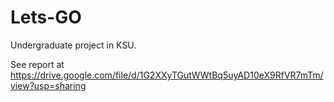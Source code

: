 # Lets-GO
Undergraduate project in KSU.

See report at https://drive.google.com/file/d/1G2XXyTGutWWtBq5uyAD10eX9RfVR7mTm/view?usp=sharing
